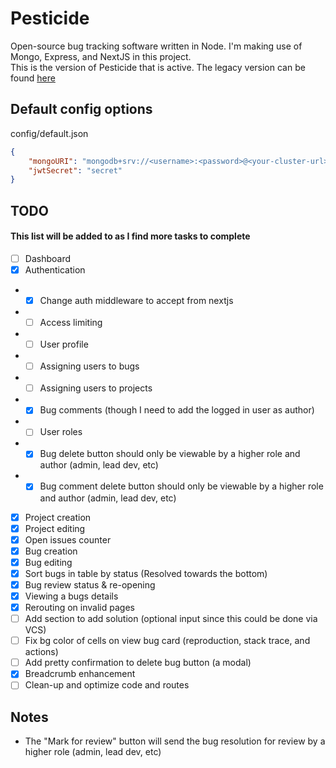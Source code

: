 # Pesticide

Open-source bug tracking software written in Node. I'm making use of Mongo, Express, and NextJS in this project.  
This is the version of Pesticide that is active. The legacy version can be found [here](https://github.com/averagedemo/pesticide-legacy)

## Default config options

config/default.json

```json
{
    "mongoURI": "mongodb+srv://<username>:<password>@<your-cluster-url>/test?retryWrites=true&w=majority",
    "jwtSecret": "secret"
}
```

## TODO

#### This list will be added to as I find more tasks to complete

-   [ ] Dashboard
-   [x] Authentication
-   -   [x] Change auth middleware to accept from nextjs
-   -   [ ] Access limiting
-   -   [ ] User profile
-   -   [ ] Assigning users to bugs
-   -   [ ] Assigning users to projects
-   -   [x] Bug comments (though I need to add the logged in user as author)
-   -   [ ] User roles
-   -   [x] Bug delete button should only be viewable by a higher role and author (admin, lead dev, etc)
-   -   [x] Bug comment delete button should only be viewable by a higher role and author (admin, lead dev, etc)
-   [x] Project creation
-   [x] Project editing
-   [x] Open issues counter
-   [x] Bug creation
-   [x] Bug editing
-   [x] Sort bugs in table by status (Resolved towards the bottom)
-   [x] Bug review status & re-opening
-   [x] Viewing a bugs details
-   [x] Rerouting on invalid pages
-   [ ] Add section to add solution (optional input since this could be done via VCS)
-   [ ] Fix bg color of cells on view bug card (reproduction, stack trace, and actions)
-   [ ] Add pretty confirmation to delete bug button (a modal)
-   [x] Breadcrumb enhancement
-   [ ] Clean-up and optimize code and routes

## Notes

-   The "Mark for review" button will send the bug resolution for review by a higher role (admin, lead dev, etc)
